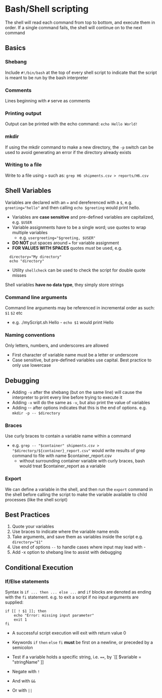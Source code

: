 # Bash/Shell scripting
The shell will read each command from top to bottom, and execute them in order.  If a single command fails, the shell will continue on to the next command

## Basics

### Shebang
Include `#!/bin/bash` at the top of every shell script to indicate that the script is meant to be run by the bash interpreter

### Comments
Lines beginning with `#` serve as comments

### Printing output
Output can be printed with the echo command: `echo Hello World!`

### mkdir
If using the mkdir command to make a new directory, the `-p` switch can be used to avoid generating an error if the directory already exists

### Writing to a file
Write to a file using `>` such as:
`grep H6 shipments.csv > reports/H6.csv`

## Shell Variables
Variables are declared with an `=` and dereferenced with a `$`, e.g. `greeting="hello"` and then calling `echo $greeting` would print hello.
  * Variables are **case sensitive** and pre-defined variables are capitalized, e.g. `$USER` 
  * Variable assignments have to be a single word; use quotes to wrap multiple variables
    * e.g. `usergreeting="$greeting, $USER"`
  *  **DO NOT** put spaces around `=` for variable assignment
  * **FOR VALUES WITH SPACES** quotes *must* be used, e.g.
  ```
    directory="My directory"
    echo "directory"
  ```

  * Utility `shellcheck` can be used to check the script for double quote misses

Shell variables **have no data type**, they simply store strings

### Command line arguments
Command line arguments may be referenced in incremental order as such: `$1` `$2` etc
  * e.g. ./myScript.sh Hello - `echo $1` would print Hello

### Naming conventions
Only letters, numbers, and underscores are allowed 
  * First character of variable name must be a letter or underscore 
  * Case sensitive, but pre-defined variables use capital.  Best practice to only use lowercase

## Debugging
* Adding `-v` after the shebang (but on the same line) will cause the interpreter to print every line before trying to execute it
* Adding `-x` will do the same as `-v`, but also print the value of variables
* Adding -- after options indicates that this is the end of options. e.g. `mkdir -p -- $directory` 

### Braces
Use curly braces to contain a variable name within a command
* e.g. `grep -- "$container" shipments.csv > "$directory/${container}_report.csv"` would write results of grep command to file with name $container_report.csv
  * without surrounding container variable with curly braces, bash would treat $container_report as a variable

### Export
We can define a variable in the shell, and then run the `export` command in the shell before calling the script to make the variable available to child processes (like the shell script)

## Best Practices
1. Quote your variables
2. Use braces to indicate where the variable name ends
3. Take arguments, and save them as variables inside the script e.g. `directory="$1"`
4. Use end of options `--` to handle cases where input may lead with -
5. Add -x option to shebang line to assist with debugging

## Conditional Execution

### If/Else statements
Syntax is `if ... then ... else ...` and `if` blocks are denoted as ending with the `fi` statement. e.g. to exit a script if no input arguments are supplied:

```
if [[ ! $1 ]]; then
    echo "Error: missing input parameter"
    exit 1
fi
```
  * A successful script execution will exit with return value 0
  * Keywords `if` `then` `else` `fi` **must** be first on a newline, or preceded by a semicolon

* Test if a variable holds a specific string, i.e. `==`, by `[[ $variable = "stringName" ]]
* Negate with `!`
* And with `&&`
* Or with `||`